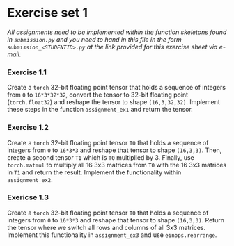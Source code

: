 # Exercise set 1

*All assignments need to be implemented within the function skeletons found in `submission.py`
and you need to hand in this file in the form `submission_<STUDENTID>.py` at the link provided
for this exercise sheet via e-mail.*

### Exercise 1.1

Create a `torch` 32-bit floating point tensor that holds a sequence of integers from `0` to `16*3*32*32`, convert the tensor to 32-bit floating point (`torch.float32`) and reshape the tensor to shape  `(16,3,32,32)`. Implement these steps in the function `assignment_ex1` and return the tensor.

### Exercise 1.2

Create a `torch` 32-bit floating point tensor `T0`   that holds a sequence of integers from `0` to `16*3*3` and reshape that tensor to shape `(16,3,3)`. Then, create a second tensor `T1` which is `T0` multiplied by 3. Finally, use `torch.matmul` to multiply all 16 3x3 matrices from `T0` with the 16 3x3 matrices in `T1` and return the result. Implement the functionality within `assignment_ex2`.

### Exericse 1.3

Create a `torch` 32-bit floating point tensor `T0`   that holds a sequence of integers from `0` to `16*3*3` and reshape that tensor to shape `(16,3,3)`. Return the tensor where we switch all rows and columns of all 3x3 matrices. Implement this functionality in `assignment_ex3` and use `einops.rearrange`.
